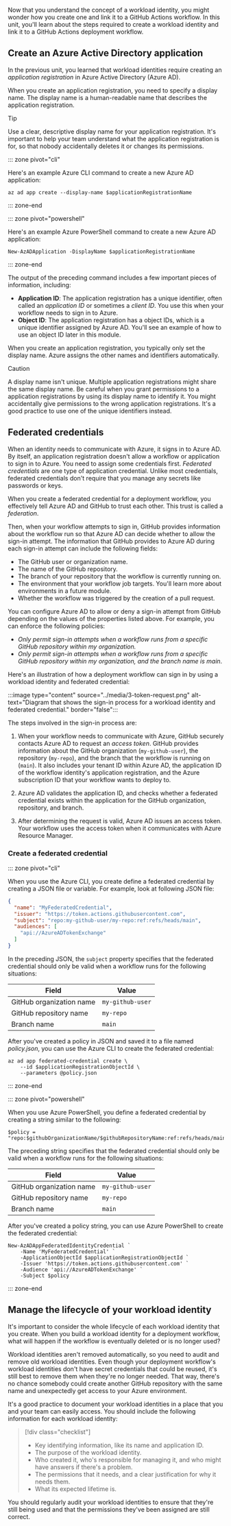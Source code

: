 Now that you understand the concept of a workload identity, you might wonder how you create one and link it to a GitHub Actions workflow. In this unit, you'll learn about the steps required to create a workload identity and link it to a GitHub Actions deployment workflow.

## Create an Azure Active Directory application

In the previous unit, you learned that workload identities require creating an *application registration* in Azure Active Directory (Azure AD).

When you create an application registration, you need to specify a display name. The display name is a human-readable name that describes the application registration.

> [!TIP]
> Use a clear, descriptive display name for your application registration. It's important to help your team understand what the application registration is for, so that nobody accidentally deletes it or changes its permissions.

::: zone pivot="cli"

Here's an example Azure CLI command to create a new Azure AD application:

```azurecli
az ad app create --display-name $applicationRegistrationName
```

::: zone-end

::: zone pivot="powershell"

Here's an example Azure PowerShell command to create a new Azure AD application:

```azurepowershell
New-AzADApplication -DisplayName $applicationRegistrationName
```

::: zone-end

The output of the preceding command includes a few important pieces of information, including:

- **Application ID**: The application registration has a unique identifier, often called an _application ID_ or sometimes a _client ID_. You use this when your workflow needs to sign in to Azure.
- **Object ID**: The application registration has a object IDs, which is a unique identifier assigned by Azure AD. You'll see an example of how to use an object ID later in this module.

When you create an application registration, you typically only set the display name. Azure assigns the other names and identifiers automatically.

> [!CAUTION]
> A display name isn't unique. Multiple application registrations might share the same display name. Be careful when you grant permissions to a application registrations by using its display name to identify it. You might accidentally give permissions to the wrong application registrations. It's a good practice to use one of the unique identifiers instead.

## Federated credentials

When an identity needs to communicate with Azure, it signs in to Azure AD. By itself, an application registration doesn't allow a workflow or application to sign in to Azure. You need to assign some credentials first. *Federated credentials* are one type of application credential. Unlike most credentials, federated credentials don't require that you manage any secrets like passwords or keys.

When you create a federated credential for a deployment workflow, you effectively tell Azure AD and GitHub to trust each other. This trust is called a *federation*.

Then, when your workflow attempts to sign in, GitHub provides information about the workflow run so that Azure AD can decide whether to allow the sign-in attempt. The information that GitHub provides to Azure AD during each sign-in attempt can include the following fields:

- The GitHub user or organization name.
- The name of the GitHub repository.
- The branch of your repository that the workflow is currently running on.
- The environment that your workflow job targets. You'll learn more about environments in a future module.
- Whether the workflow was triggered by the creation of a pull request.

You can configure Azure AD to allow or deny a sign-in attempt from GitHub depending on the values of the properties listed above. For example, you can enforce the following policies:

- *Only permit sign-in attempts when a workflow runs from a specific GitHub repository within my organization.*
- *Only permit sign-in attempts when a workflow runs from a specific GitHub repository within my organization, and the branch name is _main_*.

Here's an illustration of how a deployment workflow can sign in by using a workload identity and federated credential:

:::image type="content" source="../media/3-token-request.png" alt-text="Diagram that shows the sign-in process for a workload identity and federated credential." border="false":::

The steps involved in the sign-in process are:

1. When your workflow needs to communicate with Azure, GitHub securely contacts Azure AD to request an _access token_. GitHub provides information about the GitHub organization (`my-github-user`), the repository (`my-repo`), and the branch that the workflow is running on (`main`). It also includes your tenant ID within Azure AD, the application ID of the workflow identity's application registration, and the Azure subscription ID that your workflow wants to deploy to.

1. Azure AD validates the application ID, and checks whether a federated credential exists within the application for the GitHub organization, repository, and branch.

1. After determining the request is valid, Azure AD issues an access token. Your workflow uses the access token when it communicates with Azure Resource Manager.

### Create a federated credential

::: zone pivot="cli"

When you use the Azure CLI, you create define a federated credential by creating a JSON file or variable. For example, look at following JSON file:

```json
{
  "name": "MyFederatedCredential",
  "issuer": "https://token.actions.githubusercontent.com",
  "subject": "repo:my-github-user/my-repo:ref:refs/heads/main",
  "audiences": [
    "api://AzureADTokenExchange"
  ]
}
```

In the preceding JSON, the `subject` property specifies that the federated credential should only be valid when a workflow runs for the following situations: 

| Field | Value |
| - | - |
| GitHub organization name | `my-github-user` |
| GitHub repository name | `my-repo` |
| Branch name | `main` |

After you've created a policy in JSON and saved it to a file named *policy.json*, you can use the Azure CLI to create the federated credential:

```azurecli
az ad app federated-credential create \
    --id $applicationRegistrationObjectId \
    --parameters @policy.json
```

::: zone-end

::: zone pivot="powershell"

When you use Azure PowerShell, you define a federated credential by creating a string similar to the following:

```azurepowershell
$policy = "repo:$githubOrganizationName/$githubRepositoryName:ref:refs/heads/main"
```

The preceding string specifies that the federated credential should only be valid when a workflow runs for the following situations: 

| Field | Value |
| - | - |
| GitHub organization name | `my-github-user` |
| GitHub repository name | `my-repo` |
| Branch name | `main` |

After you've created a policy string, you can use Azure PowerShell to create the federated credential:

```azurepowershell
New-AzADAppFederatedIdentityCredential `
    -Name 'MyFederatedCredential' `
    -ApplicationObjectId $applicationRegistrationObjectId `
    -Issuer 'https://token.actions.githubusercontent.com' `
    -Audience 'api://AzureADTokenExchange' `
    -Subject $policy
```

::: zone-end

## Manage the lifecycle of your workload identity

It's important to consider the whole lifecycle of each workload identity that you create. When you build a workload identity for a deployment workflow, what will happen if the workflow is eventually deleted or is no longer used? 

Workload identities aren't removed automatically, so you need to audit and remove old workload identities. Even though your deployment workflow's workload identities don't have secret credentials that could be reused, it's still best to remove them when they're no longer needed. That way, there's no chance somebody could create another GitHub repository with the same name and unexpectedly get access to your Azure environment.

It's a good practice to document your workload identities in a place that you and your team can easily access. You should include the following information for each workload identity:

> [!div class="checklist"]
> * Key identifying information, like its name and application ID.
> * The purpose of the workload identity.
> * Who created it, who's responsible for managing it, and who might have answers if there's a problem.
> * The permissions that it needs, and a clear justification for why it needs them.
> * What its expected lifetime is.

You should regularly audit your workload identities to ensure that they're still being used and that the permissions they've been assigned are still correct.
